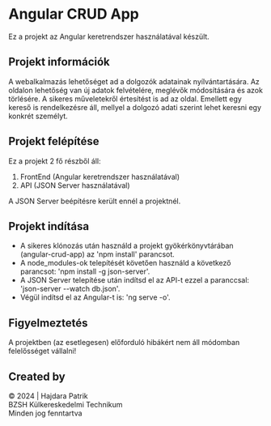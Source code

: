 # Angular CRUD App

Ez a projekt az Angular keretrendszer használatával készült.

## Projekt információk

A webalkalmazás lehetőséget ad a dolgozók adatainak nyílvántartására. Az oldalon lehetőség van új adatok felvételére, meglévők módosítására és azok törlésére. A sikeres műveletekről értesítést is ad az oldal. Emellett egy kereső is rendelkezésre áll, mellyel a dolgozó adati szerint lehet keresni egy konkrét személyt.

## Projekt felépítése

Ez a projekt 2 fő részből áll:

1. FrontEnd (Angular keretrendszer használatával)
2. API (JSON Server használatával)

A JSON Server beépítésre került ennél a projektnél.

## Projekt indítása

- A sikeres klónozás után használd a projekt gyökérkönyvtárában (angular-crud-app) az 'npm install' parancsot. <br>
- A node_modules-ok telepítését követően használd a következő parancsot: 'npm install -g json-server'. <br>
- A JSON Server telepítése után indítsd el az API-t ezzel a paranccsal: 'json-server --watch db.json'. <br>
- Végül indítsd el az Angular-t is: 'ng serve -o'.

## Figyelmeztetés

A projektben (az esetlegesen) előforduló hibákért nem áll módomban felelősséget vállalni!

## Created by

&copy; 2024 | Hajdara Patrik <br> BZSH Külkereskedelmi Technikum <br> Minden jog fenntartva